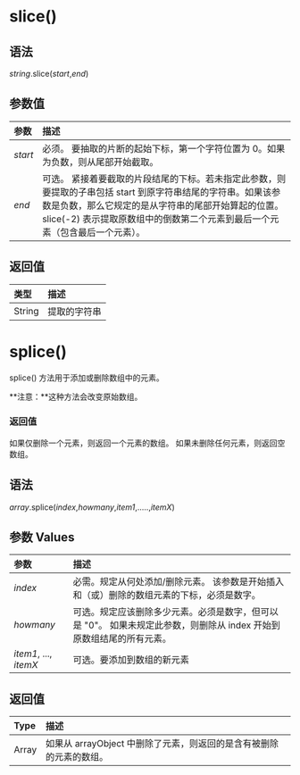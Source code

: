 # slice()

## 语法

*string*.slice(*start*,*end*)

## 参数值

| 参数    | 描述                                                         |
| :------ | :----------------------------------------------------------- |
| *start* | 必须。 要抽取的片断的起始下标，第一个字符位置为 0。如果为负数，则从尾部开始截取。 |
| *end*   | 可选。 紧接着要截取的片段结尾的下标。若未指定此参数，则要提取的子串包括 start 到原字符串结尾的字符串。如果该参数是负数，那么它规定的是从字符串的尾部开始算起的位置。slice(-2) 表示提取原数组中的倒数第二个元素到最后一个元素（包含最后一个元素）。 |

## 返回值

| 类型   | 描述         |
| :----- | :----------- |
| String | 提取的字符串 |

# splice()

splice() 方法用于添加或删除数组中的元素。

**注意：**这种方法会改变原始数组。

### 返回值

如果仅删除一个元素，则返回一个元素的数组。 如果未删除任何元素，则返回空数组。

## 语法

*array*.splice(*index*,*howmany*,*item1*,.....,*itemX*)

## 参数 Values

| 参数                  | 描述                                                         |
| :-------------------- | :----------------------------------------------------------- |
| *index*               | 必需。规定从何处添加/删除元素。 该参数是开始插入和（或）删除的数组元素的下标，必须是数字。 |
| *howmany*             | 可选。规定应该删除多少元素。必须是数字，但可以是 "0"。 如果未规定此参数，则删除从 index 开始到原数组结尾的所有元素。 |
| *item1*, ..., *itemX* | 可选。要添加到数组的新元素                                   |

## 返回值

| Type  | 描述                                                         |
| :---- | :----------------------------------------------------------- |
| Array | 如果从 arrayObject 中删除了元素，则返回的是含有被删除的元素的数组。 |

